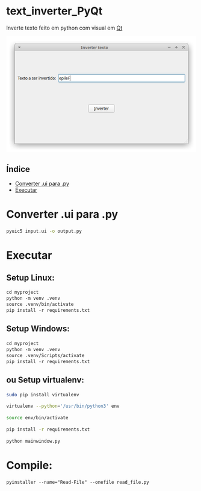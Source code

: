 # text_inverter_PyQt
Inverte texto feito em python com visual em [Qt](https://www.qt.io/)

![Imagem do programinha](https://github.com/Felipebros/Inverter_text_PyQt/blob/main/Captura%20de%20tela_2020-06-24_11-17-39.png)


## Índice

* [Converter .ui para .py](#Converter-ui-para-py)
* [Executar](#Executar)


# Converter .ui para .py
```bash
pyuic5 input.ui -o output.py
```

# Executar
## Setup Linux:

```
cd myproject
python -m venv .venv
source .venv/bin/activate
pip install -r requirements.txt
```


## Setup Windows:

```
cd myproject
python -m venv .venv
source .venv/Scripts/activate
pip install -r requirements.txt
```

## ou Setup virtualenv:
```bash
sudo pip install virtualenv
```
```bash
virtualenv --python='/usr/bin/python3' env
```
```bash
source env/bin/activate
```
```bash
pip install -r requirements.txt
```
```bash
python mainwindow.py
```

# Compile:

```
pyinstaller --name="Read-File" --onefile read_file.py
```
